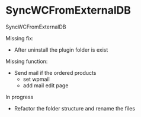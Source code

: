 # SyncWCFromExternalDB
SyncWCFromExternalDB

Missing fix:
  - After uninstall the plugin folder is exist

Missing function:
  - Send mail if the ordered products
    - set wpmail
    - add mail edit page
 
 In progress
  - Refactor the folder structure and rename the files
  
